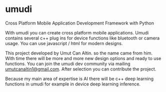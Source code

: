 # umudi
Cross Platform Mobile Application Development Framework with Python


With umudi you can create cross platform mobile applications. Umudi contains several c++ plug ins for device functions like bluetooth or camera usage. You can use javascript / html for modern designs.

This project developed by Umut Can Altin. so the name came from him. With time there will be more and more new design options and ready to use functions. You can join the umudi dev community via mailing umutcanaltin1@gmail.com. After selection you can contribute the project.

Because my main area of expertise is AI there will be c++ deep learning functions in umudi for example in device deep learning inference.
